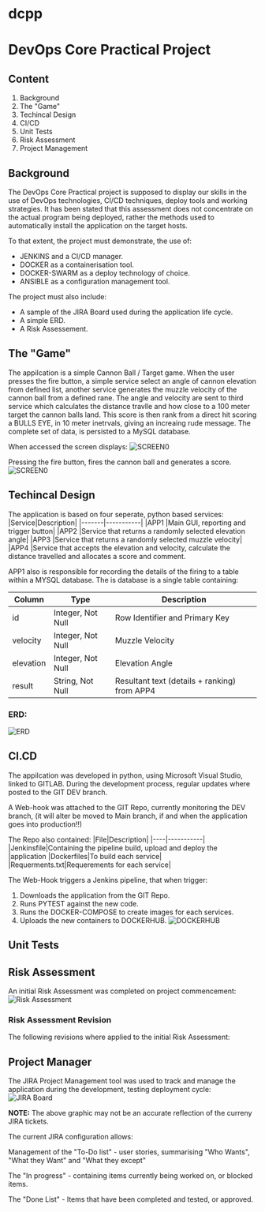 # dcpp
# DevOps Core Practical Project

## Content
1. Background
2. The "Game"
3. Techincal Design
4. CI/CD
5. Unit Tests
6. Risk Assessment 
7. Project Management


## Background
The DevOps Core Practical project is supposed to display our skills in the use of DevOps technologies, CI/CD techniques, deploy tools and working strategies. It has been stated that this assessment does not concentrate on the actual program being deployed, rather the methods used to automatically install the application on the target hosts.

To that extent, the project must demonstrate, the use of:
* JENKINS and a CI/CD manager.
* DOCKER as a containerisation tool.
* DOCKER-SWARM as a deploy technology of choice.
* ANSIBLE as a configuration management tool.

The project must also include:
* A sample of the JIRA Board used during the application life cycle.
* A simple ERD.
* A Risk Assessement.


## The "Game"
The appilcation is a simple Cannon Ball / Target game. When the user presses the fire 
button, a simple service select an angle of cannon elevation from defined list, 
another service generates the muzzle velocity of the cannon ball from a defined rane.
The angle and velocity are sent to third service which calculates the distance travlle and how close to a 100 meter target the cannon balls land. This score is then rank from 
a direct hit scoring a BULLS EYE, in 10 meter inetrvals, giving an increaing rude message.
The complete set of data, is persisted to a MySQL database.

When accessed the screen displays:
![SCREEN0](images/dcpp_SCREEN0.PNG)

Pressing the fire button, fires the cannon ball and generates a score.
![SCREEN0](images/dcpp_SCREEN1.PNG)


## Techincal Design
The application is based on four seperate, python based services:
|Service|Description|
|-------|-----------|
|APP1   |Main GUI, reporting and trigger button|
|APP2   |Service that returns a randomly selected elevation angle|
|APP3   |Service that returns a randomly selected muzzle velocity|
|APP4   |Service that accepts the elevation and velocity, calculate the distance travelled and allocates a score and comment.

APP1 also is responsible for recording the details of the firing to a table within a MYSQL database. The is database is a single table containing:

|Column|Type|Description|
|------|----|-----------|
|id       |Integer, Not Null|Row Identifier and Primary Key|
|velocity |Integer, Not Null|Muzzle Velocity|
|elevation|Integer, Not Null|Elevation Angle|
|result   |String, Not Null|Resultant text (details + ranking) from APP4|

### ERD:

![ERD](images/dcpp_ERD.png)

## CI.CD
The appilcation was developed in python, using Microsoft Visual Studio, linked to GITLAB. During the development process, regular updates where posted to the GIT DEV branch.

A Web-hook was attached to the GIT Repo, currently monitoring the DEV branch, (it will alter be moved to Main branch, if and when the application goes into production!!) 

The Repo also contained:
|File|Description|
|----|-----------|
|Jenkinsfile|Containing the pipeline build, upload and deploy the |application
|Dockerfiles|To build each service|
|Requerments.txt|Requerements for each service|



The Web-Hook triggers a Jenkins pipeline, that when trigger:
1. Downloads the application from the GIT Repo.
2. Runs PYTEST against the new code.
3. Runs the DOCKER-COMPOSE to create images for each services.
4. Uploads the new containers to DOCKERHUB.
![DOCKERHUB](images/dccp_Dockerhub.PNG)

## Unit Tests

## Risk Assessment
An initial Risk Assessment was completed on project commencement:
![Risk Assessment](images/dcpp_Risk_Assessment.PNG)

### Risk Assessment Revision
The following revisions where applied to the initial Risk Assessment:

## Project Manager
The JIRA Project Management tool was used to track and manage the application during the development, testing deployment cycle:
![JIRA Board](images/dcpp_JIRA_bord.PNG)

**NOTE:** The above graphic may not be an accurate reflection of the curreny JIRA tickets.

The current JIRA configuration allows:

Management of the "To-Do list" - user stories, summarising "Who Wants", "What they Want" and "What they except"

The "In progress" - containing items currently being worked on, or blocked items.

The "Done List" - Items that have been completed and tested, or approved.